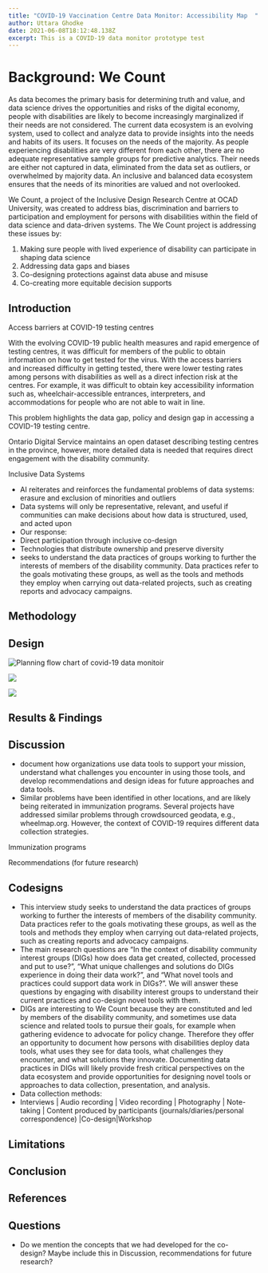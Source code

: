 ```yaml
---
title: "COVID-19 Vaccination Centre Data Monitor: Accessibility Map  "
author: Uttara Ghodke
date: 2021-06-08T18:12:48.138Z
excerpt: This is a COVID-19 data monitor prototype test
---
```

<!--StartFragment-->

# Background: We Count 

As data becomes the primary basis for determining truth and value, and data science drives the opportunities and risks of the digital economy, people with disabilities are likely to become increasingly marginalized if their needs are not considered. The current data ecosystem is an evolving system, used to collect and analyze data to provide insights into the needs and habits of its users. It focuses on the needs of the majority. As people experiencing disabilities are very different from each other, there are no adequate representative sample groups for predictive analytics. Their needs are either not captured in data, eliminated from the data set as outliers, or overwhelmed by majority data. An inclusive and balanced data ecosystem ensures that the needs of its minorities are valued and not overlooked. 

We Count, a project of the Inclusive Design Research Centre at OCAD University, was created to address bias, discrimination and barriers to participation and employment for persons with disabilities within the field of data science and data-driven systems. The We Count project is addressing these issues by: 

1. Making sure people with lived experience of disability can participate in shaping data science 
2. Addressing data gaps and biases 
3. Co-designing protections against data abuse and misuse 
4. Co-creating more equitable decision supports  

## Introduction 

Access barriers at COVID-19 testing centres​ 

With the evolving COVID-19 public health measures and rapid emergence of testing centres, it was difficult for members of the public to obtain information on how to get tested for the virus. With the access barriers and increased difficulty in getting tested, there were lower testing rates among persons with disabilities as well as a direct infection risk at the centres. For example, it was difficult to obtain key accessibility information such as, wheelchair-accessible entrances, interpreters, and accommodations for people who are not able to wait in line.  

This problem highlights the data gap, policy and design gap​ in accessing a COVID-19 testing centre.  

Ontario Digital Service maintains an open dataset describing testing centres in the province​, however, more detailed data is needed that requires direct engagement with the disability community. 

Inclusive Data Systems 

* AI reiterates and reinforces the fundamental problems of data systems: erasure and exclusion of minorities and outliers​ 
* Data systems will only be representative, relevant, and useful if communities can make decisions about how data is structured, used, and acted upon​ 
* Our response: ​ 
* Direct participation through inclusive co-design ​ 
* Technologies that distribute ownership and preserve diversity​ 
* seeks to understand the data practices of groups working to further the interests of members of the disability community. Data practices refer to the goals motivating these groups, as well as the tools and methods they employ when carrying out data-related projects, such as creating reports and advocacy campaigns. 

## Methodology 

## Design

![Planning flow chart of covid-19 data monitoir](/uploads/data-monitor-01.jpg "Planning flow chart of covid-19 data monitoir")

![](/uploads/screen-1-01.jpg)

![](/uploads/screen-2-02.jpg)

## Results & Findings 

## Discussion 

* document how organizations use data tools to support your mission, understand what challenges you encounter in using those tools, and develop recommendations and design ideas for future approaches and data tools. 
* Similar problems have been identified in other locations, and are likely being reiterated in immunization programs. Several projects have addressed similar problems through crowdsourced geodata, e.g., wheelmap.org​. However, the context of COVID-19 requires different data collection strategies​. 

Immunization programs 

Recommendations (for future research) 

## Codesigns 

* This interview study seeks to understand the data practices of groups working to further the interests of members of the disability community. Data practices refer to the goals motivating these groups, as well as the tools and methods they employ when carrying out data-related projects, such as creating reports and advocacy campaigns.  
* The main research questions are “In the context of disability community interest groups (DIGs) how does data get created, collected, processed and put to use?”, “What unique challenges and solutions do DIGs experience in doing their data work?”, and “What novel tools and practices could support data work in DIGs?”. We will answer these questions by engaging with disability interest groups to understand their current practices and co-design novel tools with them. 
* DIGs are interesting to We Count because they are constituted and led by members of the disability community, and sometimes use data science and related tools to pursue their goals, for example when gathering evidence to advocate for policy change. Therefore they offer an opportunity to document how persons with disabilities deploy data tools, what uses they see for data tools, what challenges they encounter, and what solutions they innovate. Documenting data practices in DIGs will likely provide fresh critical perspectives on the data ecosystem and provide opportunities for designing novel tools or approaches to data collection, presentation, and analysis. 
* Data collection methods:  
* Interviews | Audio recording | Video recording | Photography | Note-taking | Content produced by participants (journals/diaries/personal correspondence) |Co-design|Workshop 

## Limitations 

## Conclusion 

## References 

## Questions 

* Do we mention the concepts that we had developed for the co-design? Maybe include this in Discussion, recommendations for future research? 

<!--EndFragment-->